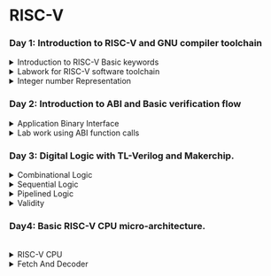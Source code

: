 # RISC-V

### Day 1: Introduction to RISC-V and GNU compiler toolchain

<details>
<summary>Introduction to RISC-V Basic keywords</summary>
 <br />  
  
*RISC-V (pronounced "risk-five") is an open-source instruction set architecture (ISA) designed for computer processors. It has gained significant attention in recent years due to its simplicity, flexibility, and potential for customization. Here are some basic keywords to help you understand RISC-V*

RISC-V's basic keywords:

**RISC-V:** Open-source computer architecture with simple instructions. <br />
**ISA:** Instruction Set Architecture defines processor instructions. <br />
**Registers:** Temporary data storage in the processor. <br />
**Load-Store:** Instructions access memory via loads and stores. <br />
**Privilege Levels:** User, supervisor, and machine modes. <br />
**Formats:** Instruction types like R, I, S, B, U, J. <br />
**Pipeline:** Concurrent instruction execution stages. <br />
**Branch:** Instructions for decision-making and jumping. <br />
**Immediate:** Constants embedded in instructions. <br />
**Opcode:** Binary code for specifying operations. <br />
**Assembly:** Human-readable machine code representation. <br />
**Toolchain:** Software tools for RISC-V development. <br />
**ABI:** Interface for binary-level software interaction. <br />
**CISC vs. RISC:** Simple vs. complex instruction architectures. <br />
</details>

<details>
<summary>Labwork for RISC-V software toolchain</summary>
  
**C program to compute Sum from 1 to N.**
  
```
#include<stdio.h>

int main()
{
int i,sum = 0,n = 100;
for(i= 1;i <= n; ++i)
{
sum += i;
}
printf("sum of numbers from 1 to %d is %d\n", n,sum);

}
```

**Risc-V Compile and Disassemble**

![Screenshot from 2023-08-19 13-15-52](https://github.com/ShubhamGitHub528/ASIC/assets/140998623/0119fafb-4fbd-4d02-b269-be1e38270b92)

```
riscv64-unknown-elf-gcc -O1 -mabi=lp64 -march=rv64i -o sum1ton.o sum1ton.
```

![Screenshot from 2023-08-19 13-16-14](https://github.com/ShubhamGitHub528/ASIC/assets/140998623/881d5958-2a5c-4285-b7d4-3d3cc63b8284)
**Spike simulation and Debug**
for output using spike command

```
spike -d pk sum1ton.o
```

![Screenshot from 2023-08-19 13-20-13](https://github.com/ShubhamGitHub528/ASIC/assets/140998623/d05009a6-c6a0-49c8-9ab5-506168bece36)

</details>

<details>
<summary>Integer number Representation</summary>
  
*Unsigned integers cover a larger positive range, while signed integers have both positive and negative values within a more limited range due to the need to represent the sign bit.*

**64-Bit Number system for Unsigned Number**
*    Range: 0 to 18,446,744,073,709,551,615 (2^64 - 1)
*    All 64 bits are used to represent the magnitude of the number.
*    The leftmost (most significant) bit is the "sign bit" for determining whether the number is positive or negative.
*    Since unsigned integers don't have a sign bit, all 64 bits contribute to the value.
  ![Screenshot from 2023-08-19 15-01-44](https://github.com/ShubhamGitHub528/ASIC/assets/140998623/e899be33-7613-4410-9795-2c6c7bb8ea1f)

**64-Bit Number system for Signed Number**

*    Range: -9,223,372,036,854,775,808 to 9,223,372,036,854,775,807
*    The leftmost (most significant) bit is the sign bit.
*    0 in the sign bit represents a positive number, and 1 represents a negative number.
*    The remaining 63 bits are used to represent the magnitude using the two's complement representation.
*    To convert from a negative value to its two's complement, invert all the bits and add 1.

![Screenshot from 2023-08-19 15-35-19](https://github.com/ShubhamGitHub528/ASIC/assets/140998623/35de496b-e5d2-47f3-9836-9ae21dc3fada)
  
</details>

### Day 2: Introduction to ABI and Basic verification flow

<details>
<summary>Application Binary Interface</summary>
  </br>
  
**Introduction to Application Binary Interface**

*An Application Binary Interface (ABI) is a set of rules and conventions that define how different software components interact with each other at the binary level. It establishes a standard for communication between various parts of a software system, such as libraries, applications, and the operating system. The ABI ensures compatibility and interoperability, allowing programs compiled on different systems to work together seamlessly.*

![Screenshot from 2023-08-19 16-18-44](https://github.com/ShubhamGitHub528/ASIC/assets/140998623/75859d7c-46f1-4f92-b587-081993b5a80e)
</br></br>
**Memory allocation For Double words**
*Allocating memory for double words means reserving space in units of two processor words. Each word is typically 4 or 8 bytes. This approach helps maintain memory alignment, essential for efficient memory access and performance. Proper alignment follows the word size and ensures data starts at addresses divisible by the word size.*
</br></br>
**Load Store and Add Instructions with Examples**
Load and Store Instructions:
Load and store instructions are fundamental in RISC architectures like RISC-V. They handle data movement between memory and registers.

*    Load: Moves data from memory to registers. Examples are LW (Load Word) and LD (Load Doubleword), which fetch 32 or 64 bits respectively.

*    Store: Moves data from registers to memory. SW (Store Word) and SD (Store Doubleword) are common examples.

These instructions are essential for accessing data stored in memory and interacting with it.

Add Instructions:
Add instructions perform addition operations in processors.

*    ADD: Adds two values and stores the result in a destination register.

*    ADDI: Adds an immediate value to the value in a register, storing the result in a destination register.

*    ADDU: Unsigned version of ADD, which ignores overflow.

These instructions are core arithmetic operations and are used for various calculations in programs.
</br>

![Screenshot from 2023-08-19 18-20-53](https://github.com/ShubhamGitHub528/ASIC/assets/140998623/f160abd9-b232-4900-bc99-eae8872dba84)

</br>

**32-Bit registers and their respective API function calls**
In a 32-bit architecture, registers are data storage locations within the processor that are directly accessible by the CPU. They are used for temporary data storage during program execution. 

</details>

<details>
<summary>Lab work using ABI function calls</summary>
</br>
  
**Study New Algorithm for Sum 1 to N Using ASM and Simulate New C program with Fumction Call**
  
![Screenshot from 2023-08-19 19-27-53](https://github.com/ShubhamGitHub528/ASIC/assets/140998623/dc2e72f4-4f9b-4ede-99a3-d4a9951582bb)

  ![Screenshot from 2023-08-19 19-28-07](https://github.com/ShubhamGitHub528/ASIC/assets/140998623/2790530c-a99b-40bc-8f72-86e7945851dd)

</br>

</details>

### Day 3: Digital Logic with TL-Verilog and Makerchip.

<details>
<summary> Combinational Logic </summary>
</br>
 
**Logic Gates**
Logic gates are fundamental building blocks of digital circuits and are used to perform logical operations on binary inputs (0s and 1s). These gates are the foundation of digital computing and are used to create more complex functions and operations. There are several types of logic gates, each with its own specific behavior. 

**Inverter**
![Screenshot from 2023-08-20 17-34-36](https://github.com/ShubhamGitHub528/RISC-V/assets/140998623/7209b8b6-b3d2-41bd-bad0-32554ff02585)

**And**
![Screenshot from 2023-08-20 17-41-01](https://github.com/ShubhamGitHub528/RISC-V/assets/140998623/f040b28f-2f2f-40cc-adac-92af2a936ea0)


**Vector**
![Screenshot from 2023-08-20 17-52-58](https://github.com/ShubhamGitHub528/RISC-V/assets/140998623/b03ed31c-73e1-4048-b558-bb167e2f0759)

**Mux**
![Screenshot from 2023-08-20 18-03-47](https://github.com/ShubhamGitHub528/RISC-V/assets/140998623/15692be1-9b93-4691-8355-b82efadc3987)
![Screenshot from 2023-08-20 18-03-54](https://github.com/ShubhamGitHub528/RISC-V/assets/140998623/af31a238-22cd-4e0b-ad49-23722c754b01)

**Combinational Calculator**

![Screenshot from 2023-08-20 18-05-37](https://github.com/ShubhamGitHub528/RISC-V/assets/140998623/7a871711-f1f1-47a1-9617-db3991c9a8b6)
![Screenshot from 2023-08-20 19-36-17](https://github.com/ShubhamGitHub528/RISC-V/assets/140998623/e3401130-31ce-4fc2-a936-ec1f03ccc68e)

</details>

<details>
<summary> Sequential Logic </summary>
</br>
 
**Febonacci Series**
![Screenshot from 2023-08-20 19-50-16](https://github.com/ShubhamGitHub528/RISC-V/assets/140998623/5ddc138d-8a63-4453-946a-95f0d6690bec)
![Screenshot from 2023-08-20 19-54-06](https://github.com/ShubhamGitHub528/RISC-V/assets/140998623/ad16a09a-f407-4b06-a208-aff9e8c79901)

**Counter**
![Screenshot from 2023-08-20 19-56-53](https://github.com/ShubhamGitHub528/RISC-V/assets/140998623/63043ce7-f884-473a-a698-b465f801a06d)

**Sequential Calculator**
![Screenshot from 2023-08-20 20-03-52](https://github.com/ShubhamGitHub528/RISC-V/assets/140998623/f7bb1080-415b-4f38-b2d5-4acb0096cc8b)
![Screenshot from 2023-08-20 21-27-29](https://github.com/ShubhamGitHub528/RISC-V/assets/140998623/b6427f4f-d8b2-44fd-befe-0af471bf4187)


</details>

<details>
<summary> Pipelined Logic </summary>
</br>
 
**Error Conditions within Computation Pipeline**

![Screenshot from 2023-08-20 22-32-26](https://github.com/ShubhamGitHub528/RISC-V/assets/140998623/4605a30a-731f-436f-b39b-429bbb720520)

**Counter & Calculator**
![Screenshot from 2023-08-20 22-48-14](https://github.com/ShubhamGitHub528/RISC-V/assets/140998623/9003ee00-d348-4f41-8449-0760b72ca39e)

**2-Cycle Calculator**
![Screenshot from 2023-08-20 23-14-54](https://github.com/ShubhamGitHub528/RISC-V/assets/140998623/30253c93-6270-49ca-a32d-ff4a1811b96b)


</details>

<details>
<summary> Validity </summary>
</br>
 
**2- Cycle Calculator with Validity**
![Screenshot from 2023-08-21 10-47-23](https://github.com/ShubhamGitHub528/ASIC/assets/140998623/34015987-c89a-4dec-b859-167849972431)
![Screenshot from 2023-08-21 11-56-26](https://github.com/ShubhamGitHub528/ASIC/assets/140998623/412eb666-377a-4e3e-8061-78eb140cf0e7)

**Calculator with Single Value Memory** 
![Screenshot from 2023-08-21 11-59-56](https://github.com/ShubhamGitHub528/ASIC/assets/140998623/650cb09e-df16-498a-a794-c81150ac20b4)
![Screenshot from 2023-08-21 12-00-19](https://github.com/ShubhamGitHub528/ASIC/assets/140998623/065e72d7-d369-42ac-8550-6e8e70640062)


</details>

### Day4: Basic RISC-V CPU micro-architecture.
</br>

<details>
<summary> RISC-V CPU</summary>
</br>

![Screenshot from 2023-08-21 22-07-45](https://github.com/ShubhamGitHub528/ASIC/assets/140998623/ca0a9be5-4796-41bb-b231-361db7e6e28c)


**1. Program Counter (PC)** - The program counter is a special register in a CPU that keeps track of the memory address of the next instruction to be fetched and executed. It is incremented as instructions are fetched, and it provides the address to the instruction memory for fetching the next instruction in the program.

**2. Instruction Decoder** - The instruction decoder is a circuit within the CPU that interprets the machine instructions fetched from memory. It decodes the binary representation of the instruction and generates control signals that govern the operation of other components in the CPU to execute the instruction.

**3. Instruction Memory** - The instruction memory is a storage component that holds the machine instructions of a program. It is typically read-only and stores the binary instructions that the CPU fetches and decodes. The program counter provides the address to the instruction memory for fetching the next instruction.

**4. Data Memory** - The data memory is a storage component used to store data that is manipulated by instructions during program execution. Unlike instruction memory, data memory can be both read from and written to. It holds variables, data arrays, and other information that the program uses during its execution.

**5. ALU (Arithmetic Logic Unit)** - The ALU is a fundamental digital circuit within the CPU that performs arithmetic and logical operations on data. It can perform tasks such as addition, subtraction, multiplication, division, bitwise operations (AND, OR, XOR), and comparisons. The ALU generates results that are used in various computations specified by the instructions.

**6. Read Register File** - The read register file is a component that stores a set of registers used to hold data during the execution of instructions. Instructions often involve reading data from these registers. The instruction specifies which registers to read, and the data from these registers can be used as operands for operations performed by the ALU or other components.

**7. Write Register File** - The write register file is responsible for storing the results of operations back into registers. After an instruction is executed, the result is often written back to the register file. This ensures that the updated data is available for subsequent instructions.

These components work together to execute machine instructions in a CPU. The program counter guides the instruction fetch process, the instruction decoder interprets instructions, the ALU performs computations, the register files hold data, and the memory components provide data storage and access. This orchestration allows a CPU to carry out the tasks required by a program's instructions.

</details>

<details>
<summary>Fetch And Decoder</summary>

#### Fetch

**Template For Running Viz:**

```
\m4_TLV_version 1d: tl-x.org
\SV
   // This code can be found in: https://github.com/stevehoover/RISC-V_MYTH_Workshop
   
   m4_include_lib(['https://raw.githubusercontent.com/BalaDhinesh/RISC-V_MYTH_Workshop/master/tlv_lib/risc-v_shell_lib.tlv'])

\SV
   m4_makerchip_module   // (Expanded in Nav-TLV pane.)
\TLV

   // /====================\
   // | Sum 1 to 9 Program |
   // \====================/
   //
   // Program for MYTH Workshop to test RV32I
   // Add 1,2,3,...,9 (in that order).
   //
   // Regs:
   //  r10 (a0): In: 0, Out: final sum
   //  r12 (a2): 10
   //  r13 (a3): 1..10
   //  r14 (a4): Sum
   // 
   // External to function:
   m4_asm(ADD, r10, r0, r0)             // Initialize r10 (a0) to 0.
   // Function:
   m4_asm(ADD, r14, r10, r0)            // Initialize sum register a4 with 0x0
   m4_asm(ADDI, r12, r10, 1010)         // Store count of 10 in register a2.
   m4_asm(ADD, r13, r10, r0)            // Initialize intermediate sum register a3 with 0
   // Loop:
   m4_asm(ADD, r14, r13, r14)           // Incremental addition
   m4_asm(ADDI, r13, r13, 1)            // Increment intermediate register by 1
   m4_asm(BLT, r13, r12, 1111111111000) // If a3 is less than a2, branch to label named <loop>
   m4_asm(ADD, r10, r14, r0)            // Store final result to register a0 so that it can be read by main program
   
   // Optional:
   // m4_asm(JAL, r7, 00000000000000000000) // Done. Jump to itself (infinite loop). (Up to 20-bit signed immediate plus implicit 0 bit (unlike JALR) provides byte address; last immediate bit should also be 0)
   m4_define_hier(['M4_IMEM'], M4_NUM_INSTRS)

   |cpu
      @0
         $reset = *reset;



      // YOUR CODE HERE
      // ...

      // Note: Because of the magic we are using for visualisation, if visualisation is enabled below,
      //       be sure to avoid having unassigned signals (which you might be using for random inputs)
      //       other than those specifically expected in the labs. You'll get strange errors for these.

   
   // Assert these to end simulation (before Makerchip cycle limit).
   *passed = *cyc_cnt > 40;
   *failed = 1'b0;
   
   // Macro instantiations for:
   //  o instruction memory
   //  o register file
   //  o data memory
   //  o CPU visualization
   |cpu
      //m4+imem(@1)    // Args: (read stage)
      //m4+rf(@1, @1)  // Args: (read stage, write stage) - if equal, no register bypass is required
      //m4+dmem(@4)    // Args: (read/write stage)
      //m4+myth_fpga(@0)  // Uncomment to run on fpga

   //m4+cpu_viz(@4)    // For visualisation, argument should be at least equal to the last stage of CPU logic. @4 would work for all labs.
\SV
   endmodule
```
**PC Logic**
![Screenshot from 2023-08-21 14-40-41](https://github.com/ShubhamGitHub528/ASIC/assets/140998623/79905e9b-cb1e-447f-ba69-000124897741)
![Screenshot from 2023-08-21 14-53-00](https://github.com/ShubhamGitHub528/ASIC/assets/140998623/1809b4c3-40e5-40a4-94ab-790d4d914fec)

**Fetch**
Fetch Block diagram 
![Screenshot from 2023-08-21 20-40-39](https://github.com/ShubhamGitHub528/ASIC/assets/140998623/adf9ffaf-9cf4-4e2d-818e-8768b8a4e095)
Output:
![Screenshot from 2023-08-21 20-51-09](https://github.com/ShubhamGitHub528/ASIC/assets/140998623/154ee8c5-4aad-44f9-b968-36aeb6acaaa4)
Correct fetch Block Diagram :
![Screenshot from 2023-08-21 21-40-46](https://github.com/ShubhamGitHub528/ASIC/assets/140998623/fc9a44df-90ec-4e32-9b63-9b593dcc0941)
Via
![Screenshot from 2023-08-21 21-44-00](https://github.com/ShubhamGitHub528/ASIC/assets/140998623/76743a60-f139-4c43-83ff-c5a4ff1219ab)

#### Decoder:





</details>
